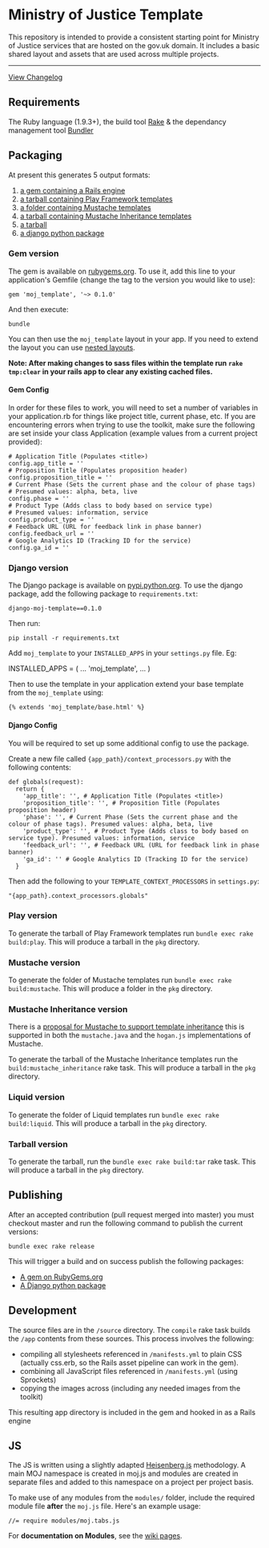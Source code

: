 # Ministry of Justice Template

This repository is intended to provide a consistent starting point for Ministry of Justice services that are hosted on the gov.uk domain. It includes a basic shared layout and assets that are used across multiple projects.

------

[View Changelog](https://github.com/ministryofjustice/moj_template/blob/master/changelog.md)

## Requirements

The Ruby language (1.9.3+), the build tool [Rake](http://rake.rubyforge.org/) & the dependancy management tool [Bundler](http://bundler.io/)

## Packaging

At present this generates 5 output formats:

1. [a gem containing a Rails engine](#gem-version)
2. [a tarball containing Play Framework templates](#play-version)
3. [a folder containing Mustache templates](#mustache-version)
4. [a tarball containing Mustache Inheritance templates](#mustache-inheritance-version)
5. [a tarball](#tarball-version)
6. [a django python package](#django-version)

### Gem version

The gem is available on [rubygems.org](https://rubygems.org/gems/moj_template). To use it, add this line to your application's Gemfile (change the tag to the version you would like to use):

    gem 'moj_template', '~> 0.1.0'

And then execute:

    bundle

You can then use the `moj_template` layout in your app.  If you need to extend the layout you can use [nested layouts](http://guides.rubyonrails.org/layouts_and_rendering.html#using-nested-layouts).

**Note: After making changes to sass files within the template run `rake tmp:clear` in your rails app to clear any existing cached files.**

#### Gem Config

In order for these files to work, you will need to set a number of variables in your application.rb for things like project title, current phase, etc. If you are encountering errors when trying to use the toolkit, make sure the following are set inside your class Application (example values from a current project provided):

    # Application Title (Populates <title>)
    config.app_title = ''
    # Proposition Title (Populates proposition header)
    config.proposition_title = ''
    # Current Phase (Sets the current phase and the colour of phase tags)
    # Presumed values: alpha, beta, live
    config.phase = ''
    # Product Type (Adds class to body based on service type)
    # Presumed values: information, service
    config.product_type = ''
    # Feedback URL (URL for feedback link in phase banner)
    config.feedback_url = ''
    # Google Analytics ID (Tracking ID for the service)
    config.ga_id = ''

### Django version

The Django package is available on [pypi.python.org](https://pypi.python.org/pypi/django-moj-template). To use the django package, add the following package to `requirements.txt`:

    django-moj-template==0.1.0

Then run:

    pip install -r requirements.txt

Add `moj_template` to your `INSTALLED_APPS` in your `settings.py` file. Eg:

  INSTALLED_APPS = (
    ...
    'moj_template',
    ...
  )

Then to use the template in your application extend your base template from the `moj_template` using:

    {% extends 'moj_template/base.html' %}

#### Django Config

You will be required to set up some additional config to use the package.

Create a new file called `{app_path}/context_processors.py` with the following contents:

    def globals(request):
      return {
        'app_title': '', # Application Title (Populates <title>)
        'proposition_title': '', # Proposition Title (Populates proposition header)
        'phase': '', # Current Phase (Sets the current phase and the colour of phase tags). Presumed values: alpha, beta, live
        'product_type': '', # Product Type (Adds class to body based on service type). Presumed values: information, service
        'feedback_url': '', # Feedback URL (URL for feedback link in phase banner)
        'ga_id': '' # Google Analytics ID (Tracking ID for the service)
      }

Then add the following to your `TEMPLATE_CONTEXT_PROCESSORS` in `settings.py`:

    "{app_path}.context_processors.globals"

### Play version

To generate the tarball of Play Framework templates run `bundle exec rake build:play`. This will produce a tarball in the `pkg` directory.

### Mustache version

To generate the folder of Mustache templates run `bundle exec rake build:mustache`. This will produce a folder in the `pkg` directory.

### Mustache Inheritance version

There is a [proposal for Mustache to support template inheritance](https://github.com/mustache/spec/issues/38) this is supported in both the `mustache.java` and the `hogan.js` implementations of Mustache.

To generate the tarball of the Mustache Inheritance templates run the `build:mustache_inheritance` rake task. This will produce a tarball in the `pkg` directory.

### Liquid version

To generate the folder of Liquid templates run `bundle exec rake build:liquid`. This will produce a tarball in the `pkg` directory.

### Tarball version

To generate the tarball, run the `bundle exec rake build:tar` rake task. This will produce a tarball in the `pkg` directory.

## Publishing

After an accepted contribution (pull request merged into master) you must checkout master and run the following command to publish the current versions:

    bundle exec rake release

This will trigger a build and on success publish the following packages:

* [A gem on RubyGems.org](https://rubygems.org/gems/moj_template)
* [A Django python package](https://pypi.python.org/pypi/django-moj-template)

## Development

The source files are in the `/source` directory.  The `compile` rake task builds the `/app` contents from these sources.  This process involves the following:

* compiling all stylesheets referenced in `/manifests.yml` to plain CSS (actually css.erb, so the Rails asset pipeline can work in the gem).
* combining all JavaScript files referenced in `/manifests.yml` (using Sprockets)
* copying the images across (including any needed images from the toolkit)

This resulting app directory is included in the gem and hooked in as a Rails engine

## JS

The JS is written using a slightly adapted [Heisenberg.js](https://github.com/Heisenbergjs/heisenberg) methodology. A main MOJ namespace is created in moj.js and modules are created in separate files and added to this namespace on a project per project basis.

To make use of any modules from the `modules/` folder, include the required module file **after** the `moj.js` file. Here's an example usage:

    //= require modules/moj.tabs.js

For **documentation on Modules**, see the [wiki pages](https://github.com/ministryofjustice/moj_template/wiki).
